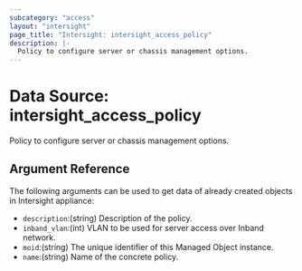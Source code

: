 ```yaml
---
subcategory: "access"
layout: "intersight"
page_title: "Intersight: intersight_access_policy"
description: |-
  Policy to configure server or chassis management options.
---
```


# Data Source: intersight_access_policy
Policy to configure server or chassis management options.
## Argument Reference
The following arguments can be used to get data of already created objects in Intersight appliance:
* `description`:(string) Description of the policy. 
* `inband_vlan`:(int) VLAN to be used for server access over Inband network. 
* `moid`:(string) The unique identifier of this Managed Object instance. 
* `name`:(string) Name of the concrete policy. 

